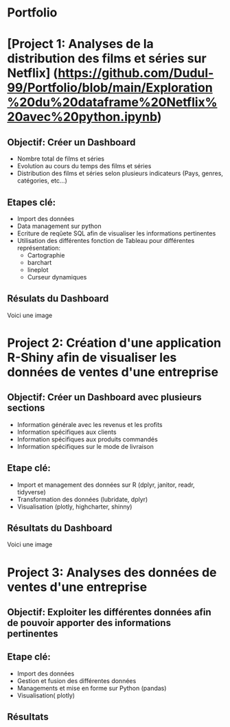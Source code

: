 # Portfolio
# [Project 1: Analyses de la distribution des films et séries sur Netflix] (https://github.com/Dudul-99/Portfolio/blob/main/Exploration%20du%20dataframe%20Netflix%20avec%20python.ipynb)
## Objectif: Créer un Dashboard 
- Nombre total de films et séries
- Evolution au cours du temps des films et séries
- Distribution des films et séries selon plusieurs indicateurs (Pays, genres, catégories, etc...)

## Etapes clé:
- Import des données 
- Data management sur python
- Ecriture de reqûete SQL afin de visualiser les informations pertinentes 
- Utilisation des différentes fonction de Tableau pour différentes représentation:
  - Cartographie
  - barchart
  - lineplot
  - Curseur dynamiques
 
## Résulats du Dashboard 
Voici une image


# Project 2: Création d'une application R-Shiny afin de visualiser les données de ventes d'une entreprise

## Objectif: Créer un Dashboard avec plusieurs sections
- Information générale avec les revenus et les profits
- Information spécifiques aux clients
- Information spécifiques aux produits commandés
- Information spécifiques sur le mode de livraison

## Etape clé:
- Import et management des données sur R  (dplyr, janitor, readr, tidyverse)
- Transformation des données (lubridate, dplyr)
- Visualisation (plotly, highcharter, shinny)

## Résultats du Dashboard

Voici une image

# Project 3: Analyses des données de ventes d'une entreprise

## Objectif: Exploiter les différentes données afin de pouvoir apporter des informations pertinentes

## Etape clé:
- Import des données
- Gestion et fusion des différentes données
- Managements et mise en forme sur Python (pandas)
- Visualisation( plotly)

## Résultats


